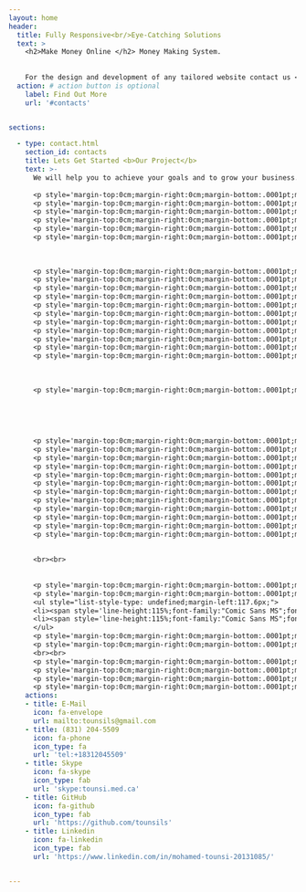 ```yaml
---
layout: home
header:
  title: Fully Responsive<br/>Eye-Catching Solutions
  text: >
    <h2>Make Money Online </h2> Money Making System.
   
    
    For the design and development of any tailored website contact us <br/> Let's get started.
  action: # action button is optional
    label: Find Out More
    url: '#contacts'


sections:

  - type: contact.html
    section_id: contacts
    title: Lets Get Started <b>Our Project</b>
    text: >-
      We will help you to achieve your goals and to grow your business.<br/>
      
      <p style='margin-top:0cm;margin-right:0cm;margin-bottom:.0001pt;margin-left:0cm;line-height:115%;font-size:15px;font-family:"Calibri",sans-serif;text-align:center;'><strong><span style='font-size:19px;line-height:115%;font-family:"Comic Sans MS";color:#002CFD;'>Money Making Package!</span></strong></p>
      <p style='margin-top:0cm;margin-right:0cm;margin-bottom:.0001pt;margin-left:0cm;line-height:115%;font-size:15px;font-family:"Calibri",sans-serif;text-align:center;'><strong><span style='font-size:19px;line-height:115%;font-family:"Comic Sans MS";'>Make Money Online - Money Making System!</span></strong></p>
      <p style='margin-top:0cm;margin-right:0cm;margin-bottom:.0001pt;margin-left:0cm;line-height:115%;font-size:15px;font-family:"Calibri",sans-serif;text-align:center;'><strong><span style='font-size:19px;line-height:115%;font-family:"Comic Sans MS";color:#009900;'>Guide</span></strong><span style='font-size:19px;line-height:115%;font-family:"Comic Sans MS";color:#009900;'>&nbsp;</span><span style='font-size:19px;line-height:115%;font-family:"Comic Sans MS";'>with <span style="color:#FF0010;">Resell Rights!</span></span></p>
      <p style='margin-top:0cm;margin-right:0cm;margin-bottom:.0001pt;margin-left:0cm;line-height:115%;font-size:15px;font-family:"Calibri",sans-serif;text-align:center;'><span style='font-size:19px;line-height:115%;font-family:"Comic Sans MS";'>&nbsp;</span></p>
      <p style='margin-top:0cm;margin-right:0cm;margin-bottom:.0001pt;margin-left:0cm;line-height:115%;font-size:15px;font-family:"Calibri",sans-serif;text-align:center;'><span style='font-size:19px;line-height:115%;font-family:"Comic Sans MS";'>&quot;I&#39;ll trust it when I see it.&quot;&nbsp;</span></p>
      <p style='margin-top:0cm;margin-right:0cm;margin-bottom:.0001pt;margin-left:0cm;line-height:115%;font-size:15px;font-family:"Calibri",sans-serif;text-align:center;'><span style='font-size:19px;line-height:115%;font-family:"Comic Sans MS";'>&nbsp;</span></p>
    
    
    
      <p style='margin-top:0cm;margin-right:0cm;margin-bottom:.0001pt;margin-left:0cm;line-height:115%;font-size:15px;font-family:"Calibri",sans-serif;text-align:center;'><span style='font-size:19px;line-height:115%;font-family:"Comic Sans MS";'>Yet, allow me to give you an alternative that&#39;s more inspiring:&nbsp;</span></p>
      <p style='margin-top:0cm;margin-right:0cm;margin-bottom:.0001pt;margin-left:0cm;line-height:115%;font-size:15px;font-family:"Calibri",sans-serif;text-align:center;'><strong><span style='font-size:19px;line-height:115%;font-family:"Comic Sans MS";'>&quot;I&#39;ll <span style="color:#009900;">see&nbsp;</span>it BECAUSE <span style="color:#009900;">I BELIEVE IT</span>!&quot;</span></strong></p>
      <p style='margin-top:0cm;margin-right:0cm;margin-bottom:.0001pt;margin-left:0cm;line-height:115%;font-size:15px;font-family:"Calibri",sans-serif;text-align:center;'><strong><span style='font-size:19px;line-height:115%;font-family:"Comic Sans MS";color:red;'>Make that your new&nbsp;</span></strong><strong><span style='font-size:19px;line-height:115%;font-family:"Comic Sans MS";color:#009900;'>reality</span></strong><strong><span style='font-size:19px;line-height:115%;font-family:"Comic Sans MS";color:red;'>, as you use these advices and actions to make your dream of&nbsp;</span></strong><strong><u><span style='font-size:19px;line-height:115%;font-family:"Comic Sans MS";color:#009900;'>making $150 a day come true</span></u></strong><strong><span style='font-size:19px;line-height:115%;font-family:"Comic Sans MS";color:red;'>.</span></strong></p>
      <p style='margin-top:0cm;margin-right:0cm;margin-bottom:.0001pt;margin-left:0cm;line-height:115%;font-size:15px;font-family:"Calibri",sans-serif;text-align:center;'><span style='font-size:19px;line-height:115%;font-family:"Comic Sans MS";'>&nbsp;</span></p>
      <p style='margin-top:0cm;margin-right:0cm;margin-bottom:.0001pt;margin-left:0cm;line-height:115%;font-size:15px;font-family:"Calibri",sans-serif;text-align:center;'><span style='font-size:19px;line-height:115%;font-family:"Comic Sans MS";'>&nbsp;</span></p>
      <p style='margin-top:0cm;margin-right:0cm;margin-bottom:.0001pt;margin-left:0cm;line-height:115%;font-size:15px;font-family:"Calibri",sans-serif;text-align:center;'><span style='font-size:19px;line-height:115%;font-family:"Comic Sans MS";'>Just order the guide, Read it, list and <strong><span style="color:#009900;">profit</span></strong>!</span></p>
      <p style='margin-top:0cm;margin-right:0cm;margin-bottom:.0001pt;margin-left:0cm;line-height:115%;font-size:15px;font-family:"Calibri",sans-serif;text-align:center;'><strong><span style='font-size:19px;line-height:115%;font-family:"Comic Sans MS";color:#009900;'>Very Simple</span></strong><span style='font-size:19px;line-height:115%;font-family:"Comic Sans MS";color:#009900;'>&nbsp;</span><span style='font-size:19px;line-height:115%;font-family:"Comic Sans MS";'>Money-Making System!</span></p>
      <p style='margin-top:0cm;margin-right:0cm;margin-bottom:.0001pt;margin-left:0cm;line-height:115%;font-size:15px;font-family:"Calibri",sans-serif;text-align:center;'><span style='font-size:19px;line-height:115%;font-family:"Comic Sans MS";'>You can make a lot of money with this money-making system!</span></p>
      <p style='margin-top:0cm;margin-right:0cm;margin-bottom:.0001pt;margin-left:0cm;line-height:115%;font-size:15px;font-family:"Calibri",sans-serif;text-align:center;'><span style='font-size:19px;line-height:115%;font-family:"Comic Sans MS";'>Give it away, include it as a <strong><span style="color:#009900;">bonus</span></strong>, keep it <strong><span style="color:#009900;">forever</span></strong>!</span></p>
      <p style='margin-top:0cm;margin-right:0cm;margin-bottom:.0001pt;margin-left:0cm;line-height:115%;font-size:15px;font-family:"Calibri",sans-serif;text-align:center;'><span style='font-size:19px;line-height:115%;font-family:"Comic Sans MS";'>It&#39;s yours to <strong><span style="color:#009900;">sell</span></strong><span style="color:#009900;">&nbsp;</span>for any price you wish!!!</span></p>
      <p style='margin-top:0cm;margin-right:0cm;margin-bottom:.0001pt;margin-left:0cm;line-height:115%;font-size:15px;font-family:"Calibri",sans-serif;text-align:center;'><span style='font-size:19px;line-height:115%;font-family:"Comic Sans MS";'>Order Now!!!</span></p>
    
    
    
      <p style='margin-top:0cm;margin-right:0cm;margin-bottom:.0001pt;margin-left:0cm;line-height:115%;font-size:15px;font-family:"Calibri",sans-serif;text-align:center;'><strong><span style='font-size:19px;line-height:115%;font-family:"Comic Sans MS";background:lime;'>Only $49.24!!!</span></strong></p>
    
    
    
    
    
      <p style='margin-top:0cm;margin-right:0cm;margin-bottom:.0001pt;margin-left:0cm;line-height:115%;font-size:15px;font-family:"Calibri",sans-serif;text-align:center;'><strong><span style='font-size:19px;line-height:115%;font-family:"Comic Sans MS";color:#009900;'>Limited Time</span></strong><strong><span style='font-size:19px;line-height:115%;font-family:"Comic Sans MS";'>.</span></strong></p>
      <p style='margin-top:0cm;margin-right:0cm;margin-bottom:.0001pt;margin-left:0cm;line-height:115%;font-size:15px;font-family:"Calibri",sans-serif;text-align:center;'><span style='font-size:19px;line-height:115%;font-family:"Comic Sans MS";'>And get started <strong><span style="color:#009900;">making</span></strong><span style="color:#009900;">&nbsp;</span>money <strong><span style="color:#009900;">today</span></strong>!</span></p>
      <p style='margin-top:0cm;margin-right:0cm;margin-bottom:.0001pt;margin-left:0cm;line-height:115%;font-size:15px;font-family:"Calibri",sans-serif;text-align:center;'><strong><span style='font-size:19px;line-height:115%;font-family:"Comic Sans MS";color:#009900;'>Easiest money</span></strong><span style='font-size:19px;line-height:115%;font-family:"Comic Sans MS";color:#009900;'>&nbsp;</span><span style='font-size:19px;line-height:115%;font-family:"Comic Sans MS";'>you will ever make.</span></p>
      <p style='margin-top:0cm;margin-right:0cm;margin-bottom:.0001pt;margin-left:0cm;line-height:115%;font-size:15px;font-family:"Calibri",sans-serif;text-align:center;'><span style='font-size:19px;line-height:115%;font-family:"Comic Sans MS";'>&nbsp;</span></p>
      <p style='margin-top:0cm;margin-right:0cm;margin-bottom:.0001pt;margin-left:0cm;line-height:115%;font-size:15px;font-family:"Calibri",sans-serif;text-align:center;'><strong><span style='font-size:19px;line-height:115%;font-family:"Comic Sans MS";color:#009900;'>Pull cash</span></strong><span style='font-size:19px;line-height:115%;font-family:"Comic Sans MS";color:#009900;'>&nbsp;</span><span style='font-size:19px;line-height:115%;font-family:"Comic Sans MS";'>right out of thin air.</span></p>
      <p style='margin-top:0cm;margin-right:0cm;margin-bottom:.0001pt;margin-left:0cm;line-height:115%;font-size:15px;font-family:"Calibri",sans-serif;text-align:center;'><span style='font-size:19px;line-height:115%;font-family:"Comic Sans MS";'>If you can select, copy, paste an ad as simple as this,&nbsp;</span></p>
      <p style='margin-top:0cm;margin-right:0cm;margin-bottom:.0001pt;margin-left:0cm;line-height:115%;font-size:15px;font-family:"Calibri",sans-serif;text-align:center;'><span style='font-size:19px;line-height:115%;font-family:"Comic Sans MS";'>you can make money!</span></p>
      <p style='margin-top:0cm;margin-right:0cm;margin-bottom:.0001pt;margin-left:0cm;line-height:115%;font-size:15px;font-family:"Calibri",sans-serif;text-align:center;'><span style='font-size:19px;line-height:115%;font-family:"Comic Sans MS";'>A very <strong><span style="color:#009900;">fun</span></strong><span style="color:#009900;">&nbsp;</span>way to make money!</span></p>
      <p style='margin-top:0cm;margin-right:0cm;margin-bottom:.0001pt;margin-left:0cm;line-height:115%;font-size:15px;font-family:"Calibri",sans-serif;text-align:center;'><span style='font-size:19px;line-height:115%;font-family:"Comic Sans MS";'>Unlike anything you&#39;ve ever seen before!</span></p>
      <p style='margin-top:0cm;margin-right:0cm;margin-bottom:.0001pt;margin-left:0cm;line-height:115%;font-size:15px;font-family:"Calibri",sans-serif;text-align:center;'><em><u><span style='font-size:19px;line-height:115%;font-family:"Comic Sans MS";'>Limited Time</span></u></em><em><span style='font-size:19px;line-height:115%;font-family:"Comic Sans MS";'>.</span></em></p>
      <p style='margin-top:0cm;margin-right:0cm;margin-bottom:.0001pt;margin-left:0cm;line-height:115%;font-size:15px;font-family:"Calibri",sans-serif;text-align:center;'><span style='font-size:19px;line-height:115%;font-family:"Comic Sans MS";'>Waste no time...</span></p>
      <p style='margin-top:0cm;margin-right:0cm;margin-bottom:.0001pt;margin-left:0cm;line-height:115%;font-size:15px;font-family:"Calibri",sans-serif;text-align:center;'><strong><span style='font-size:19px;line-height:115%;font-family:"Comic Sans MS";color:red;background:lime;'>Order Now!!!</span></strong></p>
    
    
      <br><br>
    
    
      <p style='margin-top:0cm;margin-right:0cm;margin-bottom:.0001pt;margin-left:0cm;line-height:115%;font-size:15px;font-family:"Calibri",sans-serif;text-align:center;'><strong><span style='font-size:19px;line-height:115%;font-family:"Comic Sans MS";'>&nbsp;</span></strong></p>
      <p style='margin-top:0cm;margin-right:0cm;margin-bottom:.0001pt;margin-left:0cm;line-height:115%;font-size:15px;font-family:"Calibri",sans-serif;text-align:center;'><strong><span style='font-size:19px;line-height:115%;font-family:"Comic Sans MS";'>What&rsquo;s included:</span></strong></p>
      <ul style="list-style-type: undefined;margin-left:117.6px;">
      <li><span style='line-height:115%;font-family:"Comic Sans MS";font-size:14.0pt;'>Creating Cool Web Sites with HTML, XHTML...</span></li>
      <li><span style='line-height:115%;font-family:"Comic Sans MS";font-size:14.0pt;'>15 Ways to Make $150 Per Day Online</span></li>
      </ul>
      <p style='margin-top:0cm;margin-right:0cm;margin-bottom:.0001pt;margin-left:0cm;line-height:115%;font-size:15px;font-family:"Calibri",sans-serif;'><span style='font-size:19px;line-height:115%;font-family:"Comic Sans MS";'>&nbsp;</span></p>
      <p style='margin-top:0cm;margin-right:0cm;margin-bottom:.0001pt;margin-left:0cm;line-height:115%;font-size:15px;font-family:"Calibri",sans-serif;text-align:center;'><em><span style='font-size:16px;line-height:115%;font-family:"Comic Sans MS";background:silver;'>[Please allow for 24 hours to receive your income guide]</span></em></p>
      <br><br>
      <p style='margin-top:0cm;margin-right:0cm;margin-bottom:.0001pt;margin-left:0cm;line-height:115%;font-size:15px;font-family:"Calibri",sans-serif;text-align:center;'><span style="font-size:19px;line-height:115%;">Need personalized version?&nbsp;</span></p>
      <p style='margin-top:0cm;margin-right:0cm;margin-bottom:.0001pt;margin-left:0cm;line-height:115%;font-size:15px;font-family:"Calibri",sans-serif;text-align:center;'><strong><em><span style="font-size:19px;line-height:115%;">Need to include our website url and your e-mail?&nbsp;</span></em></strong></p>
      <p style='margin-top:0cm;margin-right:0cm;margin-bottom:.0001pt;margin-left:0cm;line-height:115%;font-size:15px;font-family:"Calibri",sans-serif;text-align:center;'><strong><em><span style="font-size:19px;line-height:115%;">CONTACT US!</span></em></strong></p>
      <p style='margin-top:0cm;margin-right:0cm;margin-bottom:.0001pt;margin-left:0cm;line-height:115%;font-size:15px;font-family:"Calibri",sans-serif;'><span style='font-size:19px;line-height:115%;font-family:"Comic Sans MS";'>&nbsp;</span></p>
    actions:
    - title: E-Mail
      icon: fa-envelope
      url: mailto:tounsils@gmail.com
    - title: (831) 204-5509
      icon: fa-phone
      icon_type: fa
      url: 'tel:+18312045509'
    - title: Skype
      icon: fa-skype
      icon_type: fab
      url: 'skype:tounsi.med.ca'
    - title: GitHub
      icon: fa-github
      icon_type: fab
      url: 'https://github.com/tounsils'
    - title: Linkedin
      icon: fa-linkedin
      icon_type: fab
      url: 'https://www.linkedin.com/in/mohamed-tounsi-20131085/'


---
```

